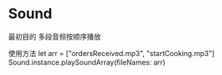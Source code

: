# Sound

最初目的 多段音频按顺序播放

使用方法
let arr = ["ordersReceived.mp3", "startCooking.mp3"]
Sound.instance.playSoundArray(fileNames: arr)
